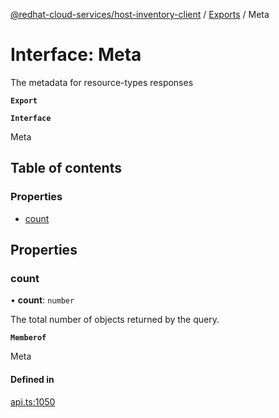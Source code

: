 [@redhat-cloud-services/host-inventory-client](../README.md) / [Exports](../modules.md) / Meta

# Interface: Meta

The metadata for resource-types responses

**`Export`**

**`Interface`**

Meta

## Table of contents

### Properties

- [count](Meta.md#count)

## Properties

### count

• **count**: `number`

The total number of objects returned by the query.

**`Memberof`**

Meta

#### Defined in

[api.ts:1050](https://github.com/RedHatInsights/javascript-clients/blob/master/packages/host-inventory/api.ts#L1050)
